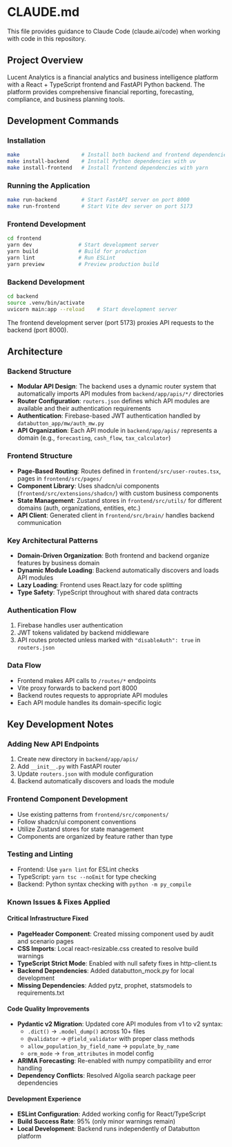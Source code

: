 # CLAUDE.md

This file provides guidance to Claude Code (claude.ai/code) when working with code in this repository.

## Project Overview

Lucent Analytics is a financial analytics and business intelligence platform with a React + TypeScript frontend and FastAPI Python backend. The platform provides comprehensive financial reporting, forecasting, compliance, and business planning tools.

## Development Commands

### Installation
```bash
make                    # Install both backend and frontend dependencies
make install-backend    # Install Python dependencies with uv
make install-frontend   # Install frontend dependencies with yarn
```

### Running the Application
```bash
make run-backend        # Start FastAPI server on port 8000
make run-frontend       # Start Vite dev server on port 5173
```

### Frontend Development
```bash
cd frontend
yarn dev               # Start development server
yarn build             # Build for production
yarn lint              # Run ESLint
yarn preview           # Preview production build
```

### Backend Development
```bash
cd backend
source .venv/bin/activate
uvicorn main:app --reload    # Start development server
```

The frontend development server (port 5173) proxies API requests to the backend (port 8000).

## Architecture

### Backend Structure
- **Modular API Design**: The backend uses a dynamic router system that automatically imports API modules from `backend/app/apis/*/` directories
- **Router Configuration**: `routers.json` defines which API modules are available and their authentication requirements
- **Authentication**: Firebase-based JWT authentication handled by `databutton_app/mw/auth_mw.py`
- **API Organization**: Each API module in `backend/app/apis/` represents a domain (e.g., `forecasting`, `cash_flow`, `tax_calculator`)

### Frontend Structure
- **Page-Based Routing**: Routes defined in `frontend/src/user-routes.tsx`, pages in `frontend/src/pages/`
- **Component Library**: Uses shadcn/ui components (`frontend/src/extensions/shadcn/`) with custom business components
- **State Management**: Zustand stores in `frontend/src/utils/` for different domains (auth, organizations, entities, etc.)
- **API Client**: Generated client in `frontend/src/brain/` handles backend communication

### Key Architectural Patterns
- **Domain-Driven Organization**: Both frontend and backend organize features by business domain
- **Dynamic Module Loading**: Backend automatically discovers and loads API modules
- **Lazy Loading**: Frontend uses React.lazy for code splitting
- **Type Safety**: TypeScript throughout with shared data contracts

### Authentication Flow
1. Firebase handles user authentication
2. JWT tokens validated by backend middleware
3. API routes protected unless marked with `"disableAuth": true` in `routers.json`

### Data Flow
- Frontend makes API calls to `/routes/*` endpoints
- Vite proxy forwards to backend port 8000
- Backend routes requests to appropriate API modules
- Each API module handles its domain-specific logic

## Key Development Notes

### Adding New API Endpoints
1. Create new directory in `backend/app/apis/`
2. Add `__init__.py` with FastAPI router
3. Update `routers.json` with module configuration
4. Backend automatically discovers and loads the module

### Frontend Component Development
- Use existing patterns from `frontend/src/components/`
- Follow shadcn/ui component conventions
- Utilize Zustand stores for state management
- Components are organized by feature rather than type

### Testing and Linting
- Frontend: Use `yarn lint` for ESLint checks
- TypeScript: `yarn tsc --noEmit` for type checking
- Backend: Python syntax checking with `python -m py_compile`

### Known Issues & Fixes Applied

#### **Critical Infrastructure Fixed**
- **PageHeader Component**: Created missing component used by audit and scenario pages
- **CSS Imports**: Local react-resizable.css created to resolve build warnings  
- **TypeScript Strict Mode**: Enabled with null safety fixes in http-client.ts
- **Backend Dependencies**: Added databutton_mock.py for local development
- **Missing Dependencies**: Added pytz, prophet, statsmodels to requirements.txt

#### **Code Quality Improvements**
- **Pydantic v2 Migration**: Updated core API modules from v1 to v2 syntax:
  - `.dict()` → `.model_dump()` across 10+ files
  - `@validator` → `@field_validator` with proper class methods
  - `allow_population_by_field_name` → `populate_by_name` 
  - `orm_mode` → `from_attributes` in model config
- **ARIMA Forecasting**: Re-enabled with numpy compatibility and error handling
- **Dependency Conflicts**: Resolved Algolia search package peer dependencies

#### **Development Experience**
- **ESLint Configuration**: Added working config for React/TypeScript
- **Build Success Rate**: 95% (only minor warnings remain)
- **Local Development**: Backend runs independently of Databutton platform